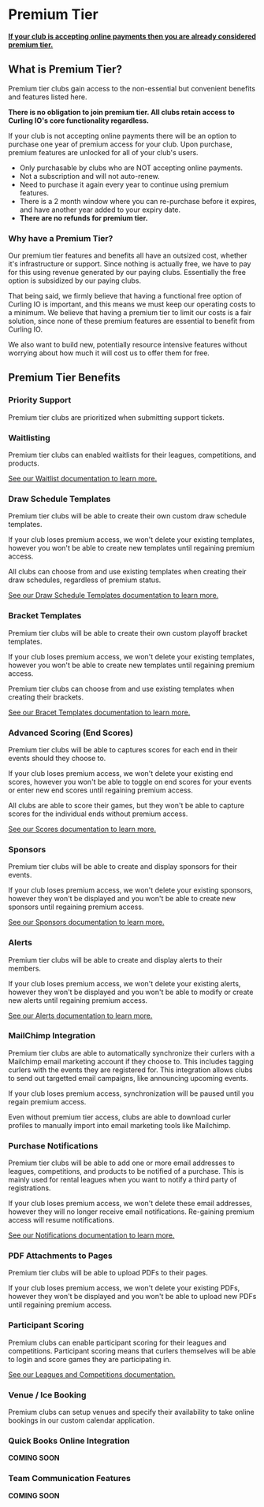 # Premium Tier

**[If your club is accepting online payments then you are already considered premium tier.](/docs/getting-started/premium.md)**

## What is Premium Tier?[​](#what-is-premium-tier "Direct link to What is Premium Tier?")

Premium tier clubs gain access to the non-essential but convenient benefits and features listed here.

**There is no obligation to join premium tier. All clubs retain access to Curling IO's core functionality regardless.**

If your club is not accepting online payments there will be an option to purchase one year of premium access for your club. Upon purchase, premium features are unlocked for all of your club's users.

* Only purchasable by clubs who are NOT accepting online payments.
* Not a subscription and will not auto-renew.
* Need to purchase it again every year to continue using premium features.
* There is a 2 month window where you can re-purchase before it expires, and have another year added to your expiry date.
* **There are no refunds for premium tier.**

### Why have a Premium Tier?[​](#why-have-a-premium-tier "Direct link to Why have a Premium Tier?")

Our premium tier features and benefits all have an outsized cost, whether it's infrastructure or support. Since nothing is actually free, we have to pay for this using revenue generated by our paying clubs. Essentially the free option is subsidized by our paying clubs.

That being said, we firmly believe that having a functional free option of Curling IO is important, and this means we must keep our operating costs to a minimum. We believe that having a premium tier to limit our costs is a fair solution, since none of these premium features are essential to benefit from Curling IO.

We also want to build new, potentially resource intensive features without worrying about how much it will cost us to offer them for free.

## Premium Tier Benefits[​](#premium-tier-benefits "Direct link to Premium Tier Benefits")

### Priority Support[​](#priority-support "Direct link to Priority Support")

Premium tier clubs are prioritized when submitting support tickets.

### Waitlisting[​](#waitlisting "Direct link to Waitlisting")

Premium tier clubs can enabled waitlists for their leagues, competitions, and products.

[See our Waitlist documentation to learn more.](/docs/club-management/waitlists.md)

### Draw Schedule Templates[​](#draw-schedule-templates "Direct link to Draw Schedule Templates")

Premium tier clubs will be able to create their own custom draw schedule templates.

If your club loses premium access, we won't delete your existing templates, however you won't be able to create new templates until regaining premium access.

All clubs can choose from and use existing templates when creating their draw schedules, regardless of premium status.

[See our Draw Schedule Templates documentation to learn more.](/docs/event-management/draw-schedule-templates.md)

### Bracket Templates[​](#bracket-templates "Direct link to Bracket Templates")

Premium tier clubs will be able to create their own custom playoff bracket templates.

If your club loses premium access, we won't delete your existing templates, however you won't be able to create new templates until regaining premium access.

Premium tier clubs can choose from and use existing templates when creating their brackets.

[See our Bracet Templates documentation to learn more.](/docs/event-management/bracket-templates.md)

### Advanced Scoring (End Scores)[​](#advanced-scoring-end-scores "Direct link to Advanced Scoring (End Scores)")

Premium tier clubs will be able to captures scores for each end in their events should they choose to.

If your club loses premium access, we won't delete your existing end scores, however you won't be able to toggle on end scores for your events or enter new end scores until regaining premium access.

All clubs are able to score their games, but they won't be able to capture scores for the individual ends without premium access.

[See our Scores documentation to learn more.](/docs/event-management/scores.md)

### Sponsors[​](#sponsors "Direct link to Sponsors")

Premium tier clubs will be able to create and display sponsors for their events.

If your club loses premium access, we won't delete your existing sponsors, however they won't be displayed and you won't be able to create new sponsors until regaining premium access.

[See our Sponsors documentation to learn more.](/docs/club-management/sponsors.md)

### Alerts[​](#alerts "Direct link to Alerts")

Premium tier clubs will be able to create and display alerts to their members.

If your club loses premium access, we won't delete your existing alerts, however they won't be displayed and you won't be able to modify or create new alerts until regaining premium access.

[See our Alerts documentation to learn more.](/docs/club-management/alerts.md)

### MailChimp Integration[​](#mailchimp-integration "Direct link to MailChimp Integration")

Premium tier clubs are able to automatically synchronize their curlers with a Mailchimp email marketing account if they choose to. This includes tagging curlers with the events they are registered for. This integration allows clubs to send out targetted email campaigns, like announcing upcoming events.

If your club loses premium access, synchronization will be paused until you regain premium access.

Even without premium tier access, clubs are able to download curler profiles to manually import into email marketing tools like Mailchimp.

### Purchase Notifications[​](#purchase-notifications "Direct link to Purchase Notifications")

Premium tier clubs will be able to add one or more email addresses to leagues, competitions, and products to be notified of a purchase. This is mainly used for rental leagues when you want to notify a third party of registrations.

If your club loses premium access, we won't delete these email addresses, however they will no longer receive email notifications. Re-gaining premium access will resume notifications.

[See our Notifications documentation to learn more.](/docs/club-management/leagues.md#notification-email)

### PDF Attachments to Pages[​](#pdf-attachments-to-pages "Direct link to PDF Attachments to Pages")

Premium tier clubs will be able to upload PDFs to their pages.

If your club loses premium access, we won't delete your existing PDFs, however they won't be displayed and you won't be able to upload new PDFs until regaining premium access.

### Participant Scoring[​](#participant-scoring "Direct link to Participant Scoring")

Premium clubs can enable participant scoring for their leagues and competitions. Participant scoring means that curlers themselves will be able to login and score games they are participating in.

[See our Leagues and Competitions documentation.](/docs/club-management/leagues.md#participant-scoring)

### Venue / Ice Booking[​](#venue--ice-booking "Direct link to Venue / Ice Booking")

Premium clubs can setup venues and specify their availability to take online bookings in our custom calendar application.

### Quick Books Online Integration[​](#quick-books-online-integration "Direct link to Quick Books Online Integration")

**COMING SOON**

### Team Communication Features[​](#team-communication-features "Direct link to Team Communication Features")

**COMING SOON**
